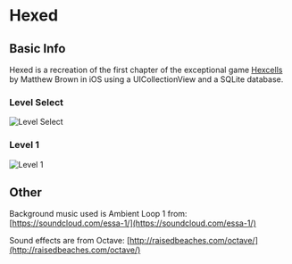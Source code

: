 # Hexed
## Basic Info
Hexed is a recreation of the first chapter of the exceptional game [Hexcells](http://www.matthewbrowngames.com/hexcells.html) by Matthew Brown in iOS using a UICollectionView and a SQLite database.
### Level Select
![Level Select](https://dl.dropboxusercontent.com/u/10569012/screenshots/hexcells/level_select.png)
### Level 1
![Level 1](https://dl.dropboxusercontent.com/u/10569012/screenshots/hexcells/level_1.png)
## Other
Background music used is Ambient Loop 1 from: [https://soundcloud.com/essa-1/](https://soundcloud.com/essa-1/)

Sound effects are from Octave: [http://raisedbeaches.com/octave/](http://raisedbeaches.com/octave/)